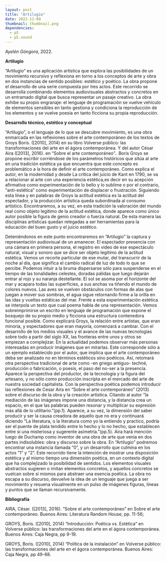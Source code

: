 ```yaml
---
layout: post
title: "Artilugio"
date: 2022-11-09
thumbnail: thumbnail.png
dependencies:
  - p5
  - p5.sound
---
```


<div id="div-sketch">
  <script type="text/javascript" src="sketch.js"></script>
</div>

_Ayelén Góngora_, 2022.

**Artilugio**

“Artilugio” es una aplicación artística que explora las posibilidades de un movimiento recursivo y reflexiona en torno a los conceptos de arte y obra en dos instancias de sentido posibles: estético y poético. La obra propone el desarrollo de una serie compuesta por tres actos. Este recorrido se desarrolla combinando elementos audiovisuales abstractos y concretos en un entramado digital que busca representar un pasaje creativo. La obra exhibe su propio engranaje: el lenguaje de programación se vuelve vehículo de elementos sensibles en tanto gestiona y condiciona la reproducción de los elementos y se vuelve poesía en tanto ficciona su propia reproducción.



**Desarrollo técnico, estético y conceptual**

“Artilugio”, o el lenguaje de lo que se descubre movimiento, es una obra enmarcada en las reflexiones sobre el arte contemporáneo de los textos de Groys Boris. ([2010], 2014) en su libro Volverse público: las transformaciones del arte en el ágora contemporánea. Y del autor César Aira ([2013], 2016). en “Sobre el arte contemporáneo”..
Boris Groys se propone escribir corriéndose de los parámetros históricos que sitúa al arte en una tradición estética ya que encuentra que este concepto es problemático a la hora de definir el arte contemporáneo. Como explica el autor, en la modernidad y desde  La crítica del juicio de Kant en 1790, se va a relacionar al arte con una experiencia estética,es decir en su acepción afirmativa como experimentación de lo bello y lo sublime o por el contrario, “anti-estética” como experimentación de displacer o frustración. Siguiendo esta línea y en palabras de Groys la actitud estética es la actitud del espectador, y la producción artística queda subordinada al consumo artístico. Encontraremos, a su vez, en esta tradición la valoración del mundo real como objeto legítimo de la actitud estética, donde aparece como único autor posible la figura de genio creador o fuerza natural. De esta manera las disciplinas artísticas quedan relegadas a ser herramientas para la educación del buen gusto y el juicio estético.

Deteniéndonos en este punto encontraremos en “Artilugio” la captura y representación audiovisual de un amanecer. El espectador presencia con una cámara en primera persona, el registro en video de ese espectáculo natural, visual y sonoro que se dice ser objeto legítimo de la actitud estética. Vemos un recorte particular de ese mutar, del transcurrir de la noche al día, que significa el cambio radical de luz de todo lo que se percibe. Podemos intuir a la bruma dispersarse sólo para suspenderse en el tiempo de las tonalidades celestes, doradas pálidas que luego dejarán entrar al rojo y su naranja destellante. El sol se asoma por el horizonte del mar y acapara todas las superficies, a sus anchas va tiñendo el mundo de colores nuevos. Las aves se vuelven obstáculos con formas de alas que juegan a mover sus sombras, el agua sigue retornando firme a la orilla en las idas y vueltas estáticas del mar.
Frente a esta experimentación estética se interpola un texto que cual poema habla de una representación. Vemos sobreimprimirse un escrito en lenguaje de programación que expone el bosquejo de su propio medio y ficciona una estructura contenedora funcional posible. 
Como explicará Groys, la relación entre artistas, que eran minoría, y espectadores que eran mayoría, comenzará a cambiar. Con el desarrollo de los medios visuales y el avance de las nuevas tecnologías sobre todo a partir del siglo XX, las fronteras entre unos y otros se empiezan a complejizar. En la actualidad podemos observar más personas interesadas en producir imágenes que en mirarlas. Este corresponde sólo a un ejemplo establecido por el autor, que implica que el arte contemporáneo deba ser analizado no en términos estéticos sino poéticos. Así, retomará otra perspectiva tradicional de arte como -en griego antiguo- techné, producción o fabricación, o poesis, el paso del no-ser a la presencia. Aparece la perspectiva del productor, de la tecnología y la figura del artesano, y no sólo como producción inscripta en el mercado del arte de nuestra sociedad capitalista. 
Con la perspectiva poética podemos introducir las reflexiones de Cesar Aira en “Sobre el arte contemporáneo” (2013) sobre el discurso de la obra y la creación artística. Citando al autor “la mediación de las imágenes impone una distancia, y la distancia crea un espacio, en el que las palabras pueden resonar y multiplicar su expresión más allá de lo utilitario.”(pp.1). Aparece, a su vez, la dimensión del saber producir y ser la causa creadora de aquello que no era y  continuará diciendo “La literatura, o la literatura como yo la entiendo y practico, podría ser el puente de plata tendido entre lo hecho y lo no hecho, que establecen entre sí una misteriosa y
sugerente asimetría.”(pp.5). Aira hará mención luego de Duchamp como inventor de una obra de arte que
venía en dos partes indisolubles: obra y discurso sobre la obra. En “Artilugio” podremos encontrar una instancia llamada “0”, y un desarrollo que culmina en los actos “1” y “2”. Este recorrido tiene la intención de mostrar una disposición estética y al mismo tiempo una dimensión poética, en un contexto digital que ha complejizado la posibilidad de sentidos. Los elementos visuales abstractos sugieren o imitan elementos concretos, y aquellos concretos se vuelcan sobre sí mismos para abstraer una esencia poética. La obra no escapa a su discurso, devuelve la idea de un lenguaje que juega a ser movimiento y resuena visualmente en un pulso de imágenes figuras, líneas y puntos que se llaman recursivamente.



**Bibliografía**

AIRA, César. ([2013], 2016). “Sobre el arte contemporáneo” en Sobre el arte contemporáneo. Buenos Aires: Literatura Random House, pp. 11-56; 

GROYS, Boris. ([2010], 2014)  “Introducción: Poética vs. Estética” en Volverse público: las transformaciones del arte en el ágora contemporánea. Buenos Aires: Caja Negra, pp 9-19.

GROYS, Boris. ([2010], 2014)  “Política de la instalación” en Volverse público: las transformaciones del arte en el ágora contemporánea. Buenos Aires: Caja Negra, pp 49-68.



